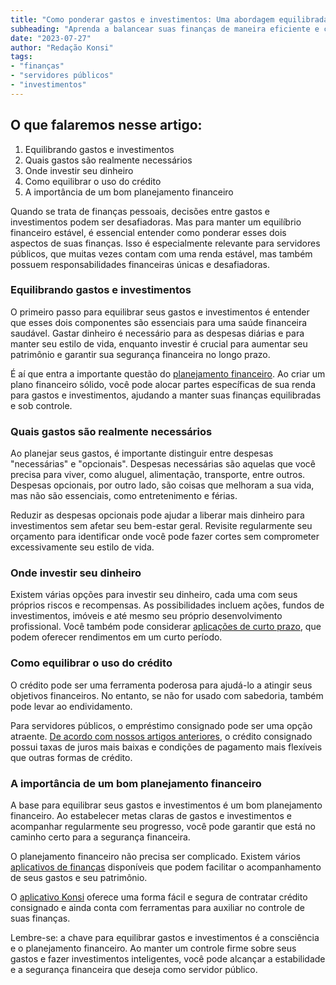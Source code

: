 ```yaml
---
title: "Como ponderar gastos e investimentos: Uma abordagem equilibrada para servidores públicos"
subheading: "Aprenda a balancear suas finanças de maneira eficiente e construir um futuro financeiro seguro"
date: "2023-07-27"
author: "Redação Konsi"
tags:
- "finanças"
- "servidores públicos"
- "investimentos"
---
```


## O que falaremos nesse artigo:
1. Equilibrando gastos e investimentos
2. Quais gastos são realmente necessários
3. Onde investir seu dinheiro
4. Como equilibrar o uso do crédito
5. A importância de um bom planejamento financeiro

Quando se trata de finanças pessoais, decisões entre gastos e investimentos podem ser desafiadoras. Mas para manter um equilíbrio financeiro estável, é essencial entender como ponderar esses dois aspectos de suas finanças. Isso é especialmente relevante para servidores públicos, que muitas vezes contam com uma renda estável, mas também possuem responsabilidades financeiras únicas e desafiadoras. 

### Equilibrando gastos e investimentos

O primeiro passo para equilibrar seus gastos e investimentos é entender que esses dois componentes são essenciais para uma saúde financeira saudável. Gastar dinheiro é necessário para as despesas diárias e para manter seu estilo de vida, enquanto investir é crucial para aumentar seu patrimônio e garantir sua segurança financeira no longo prazo.

É aí que entra a importante questão do [planejamento financeiro](/tudo-sobre-prova-de-vida-do-inss-para-servidores-pblicos.md). Ao criar um plano financeiro sólido, você pode alocar partes específicas de sua renda para gastos e investimentos, ajudando a manter suas finanças equilibradas e sob controle.

### Quais gastos são realmente necessários

Ao planejar seus gastos, é importante distinguir entre despesas "necessárias" e "opcionais". Despesas necessárias são aquelas que você precisa para viver, como aluguel, alimentação, transporte, entre outros. Despesas opcionais, por outro lado, são coisas que melhoram a sua vida, mas não são essenciais, como entretenimento e férias.

Reduzir as despesas opcionais pode ajudar a liberar mais dinheiro para investimentos sem afetar seu bem-estar geral. Revisite regularmente seu orçamento para identificar onde você pode fazer cortes sem comprometer excessivamente seu estilo de vida.

### Onde investir seu dinheiro

Existem várias opções para investir seu dinheiro, cada uma com seus próprios riscos e recompensas. As possibilidades incluem ações, fundos de investimentos, imóveis e até mesmo seu próprio desenvolvimento profissional. Você também pode considerar [aplicações de curto prazo](/investimentos-a-curto-prazo-para-servidores-pblicos-opes-seguras-e-rentveis.md), que podem oferecer rendimentos em um curto período.

### Como equilibrar o uso do crédito

O crédito pode ser uma ferramenta poderosa para ajudá-lo a atingir seus objetivos financeiros. No entanto, se não for usado com sabedoria, também pode levar ao endividamento. 

Para servidores públicos, o empréstimo consignado pode ser uma opção atraente. [De acordo com nossos artigos anteriores](/por-que-o-crdito-consignado-a-melhor-escolha-para-servidores-pblicos.md), o crédito consignado possui taxas de juros mais baixas e condições de pagamento mais flexíveis que outras formas de crédito.

### A importância de um bom planejamento financeiro

A base para equilibrar seus gastos e investimentos é um bom planejamento financeiro. Ao estabelecer metas claras de gastos e investimentos e acompanhar regularmente seu progresso, você pode garantir que está no caminho certo para a segurança financeira.

O planejamento financeiro não precisa ser complicado. Existem vários [aplicativos de finanças](/o-papel-dos-aplicativos-de-finanas-na-gesto-financeira-dos-servidores-pblicos.md) disponíveis que podem facilitar o acompanhamento de seus gastos e seu patrimônio. 

O [aplicativo Konsi](https://www.konsi.com.br/app-download) oferece uma forma fácil e segura de contratar crédito consignado e ainda conta com ferramentas para auxiliar no controle de suas finanças.

Lembre-se: a chave para equilibrar gastos e investimentos é a consciência e o planejamento financeiro. Ao manter um controle firme sobre seus gastos e fazer investimentos inteligentes, você pode alcançar a estabilidade e a segurança financeira que deseja como servidor público.